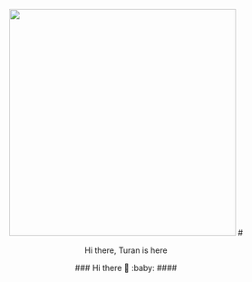 <p align="center">  <img src="https://media.giphy.com/media/SmwsaXanCdOxy/giphy.gif" width="400" height="400">
# <p align="center"> Hi there, Turan is here <br>
  <p align="center"> 
### Hi there 👋 :baby:
####

<!--
**levi-ackermn/levi-ackermn** is a ✨ _special_ ✨ repository because its `README.md` (this file) appears on your GitHub profile.

Here are some ideas to get you started:

- 🔭 I’m currently working on ...
- 🌱 I’m currently learning ...
- 👯 I’m looking to collaborate on ...
- 🤔 I’m looking for help with ...
- 💬 Ask me about ...
- 📫 How to reach me: ...
- 😄 Pronouns: ...
- ⚡ Fun fact: ...
-->
